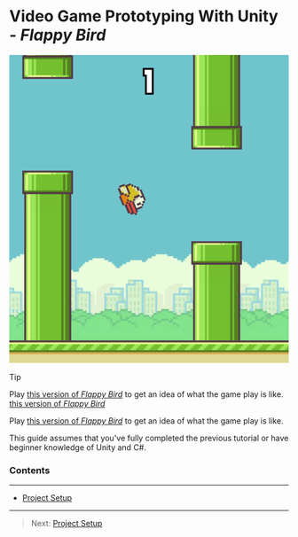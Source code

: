 # Video Game Prototyping With Unity - _Flappy Bird_

![img.png](img.png)



>[!TIP]
> Play [this version of _Flappy Bird_](https://flappybird.io/)  to get an idea of what the game play is like.
> <a href="https://flappybird.io/" target="_blank"> this version of _Flappy Bird_ </a>
> 
> Play [this version of _Flappy Bird_](https://external.ink/?to=https://flappybird.io/)  to get an idea of what the game play is like.

This guide assumes that you've fully completed the previous tutorial or have beginner knowledge of Unity and C#.

### Contents
***
* [Project Setup](/01_Setup/SETUP.md)




---
>Next: [Project Setup](/01_Setup/SETUP.md)
